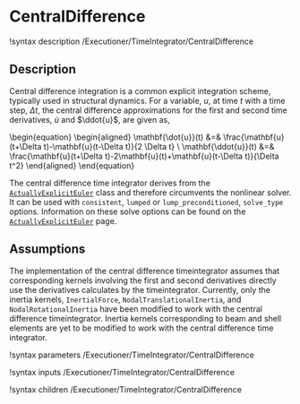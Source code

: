 # CentralDifference

!syntax description /Executioner/TimeIntegrator/CentralDifference

## Description

Central difference integration is a common explicit integration scheme, typically used in structural dynamics. For a variable, $u$, at time $t$ with a time step, $\Delta t$, the central difference approximations for the first and second time derivatives, $\dot{u}$ and $\ddot{u}$, are given as,

\begin{equation}
\begin{aligned}
\mathbf{\dot{u}}(t) &=& \frac{\mathbf{u}(t+\Delta t)-\mathbf{u}(t-\Delta t)}{2 \Delta t} \\
\mathbf{\ddot{u}}(t) &=& \frac{\mathbf{u}(t+\Delta t)-2\mathbf{u}(t)+\mathbf{u}(t-\Delta t)}{\Delta t^2}
\end{aligned}
\end{equation}

The central difference time integrator derives from the [`ActuallyExplicitEuler`](ActuallyExplicitEuler.md) class and therefore circumvents the nonlinear solver. It can be used with `consistent`, `lumped` or `lump_preconditioned`, `solve_type` options. Information on these solve options can be found on the [`ActuallyExplicitEuler`](ActuallyExplicitEuler.md) page.

## Assumptions

The implementation of the central difference timeintegrator assumes that corresponding kernels involving the first and second derivatives directly use the derivatives calculates by the timeintegrator. Currently, only the inertia kernels, `InertialForce`, `NodalTranslationalInertia`, and `NodalRotationalInertia` have been modified to work with the central difference timeintegrator. Inertia kernels corresponding to beam and shell elements are yet to be modified to work with the central difference time integrator.  

!syntax parameters /Executioner/TimeIntegrator/CentralDifference

!syntax inputs /Executioner/TimeIntegrator/CentralDifference

!syntax children /Executioner/TimeIntegrator/CentralDifference
